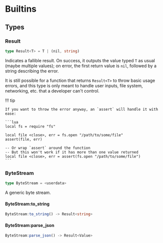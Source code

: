 # Builtins

## Types

### Result

```ts
type Result<T> = T | (nil, string)
```

Indicates a fallible result. On success, it outputs the value typed `T` as usual (maybe multiple values); on error, the first return value is `nil`, followed by a string describing the error.

It is still possible for a function that returns `Result<T>` to throw basic usage errors, and this type is only meant to handle user inputs, file system, networking, etc. that a developer can't control.

!!! tip

    If you want to throw the error anyway, an `assert` will handle it with ease:

    ```lua
    local fs = require "fs"

    local file <close>, err = fs.open "/path/to/some/file"
    assert(file, err)

    -- Or wrap `assert` around the function
    -- But this won't work if it has more than one value returned
    local file <close>, err = assert(fs.open "/path/to/some/file")
    ```

### ByteStream

```ts
type ByteStream = <userdata>
```

A generic byte stream.

#### ByteStream:to_string

```ts
ByteStream:to_string() -> Result<string>
```

#### ByteStream:parse_json

```ts
ByteStream:parse_json() -> Result<Value>
```
